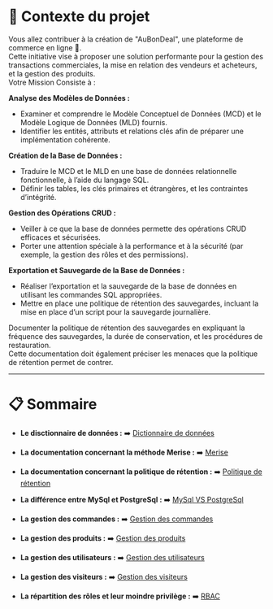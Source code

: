 # 📑 Contexte du projet

Vous allez contribuer à la création de "AuBonDeal", une plateforme de commerce en ligne 🚀.  
Cette initiative vise à proposer une solution performante pour la gestion des transactions commerciales, la mise en relation des vendeurs et acheteurs, et la gestion des produits.  
Votre Mission Consiste à :  

**Analyse des Modèles de Données :**  

- Examiner et comprendre le Modèle Conceptuel de Données (MCD) et le Modèle Logique de Données (MLD) fournis.
- Identifier les entités, attributs et relations clés afin de préparer une implémentation cohérente.  

**Création de la Base de Données :**
- Traduire le MCD et le MLD en une base de données relationnelle fonctionnelle, à l’aide du langage SQL.  
- Définir les tables, les clés primaires et étrangères, et les contraintes d’intégrité.  

**Gestion des Opérations CRUD :**
- Veiller à ce que la base de données permette des opérations CRUD efficaces et sécurisées.  
- Porter une attention spéciale à la performance et à la sécurité (par exemple, la gestion des rôles et des permissions).  

**Exportation et Sauvegarde de la Base de Données :**
- Réaliser l’exportation et la sauvegarde de la base de données en utilisant les commandes SQL appropriées.  
- Mettre en place une politique de rétention des sauvegardes, incluant la mise en place d’un script pour la sauvegarde journalière.  

Documenter la politique de rétention des sauvegardes en expliquant la fréquence des sauvegardes, la durée de conservation, et les procédures de restauration.  
Cette documentation doit également préciser les menaces que la politique de rétention permet de contrer.
 <hr>

# 📋 Sommaire

- **Le disctionnaire de données :**
➡️ [Dictionnaire de données](./doc/bdd/dictionnaire-de-donnees.md)

- **La documentation concernant la méthode Merise :**
➡️ [Merise](./doc/bdd/merise.md)

- **La documentation concernant la politique de rétention :**
➡️ [Politique de rétention](./doc/bdd/sauvegarde/politique-de-retention.md)

- **La différence entre MySql et PostgreSql :**
➡️ [MySql VS PostgreSql](./doc/benshmarks/mysql-vs-postgresql.md)

- **La gestion des commandes :**
➡️ [Gestion des commandes](./doc/regles-de-gestion/gestion-des-commandes.md)

- **La gestion des produits :**
➡️ [Gestion des produits](./doc/regles-de-gestion/gestion-des-produits.md)

- **La gestion des utilisateurs :**
➡️ [Gestion des utilisateurs](./doc/regles-de-gestion/gestion-des-utilisateurs.md)

- **La gestion des visiteurs :**
➡️ [Gestion des visiteurs](./doc/regles-de-gestion/gestion-des-visiteurs.md)

- **La répartition des rôles et leur moindre privilège :**
➡️ [RBAC](./doc/securite/rbac/rbac.md)